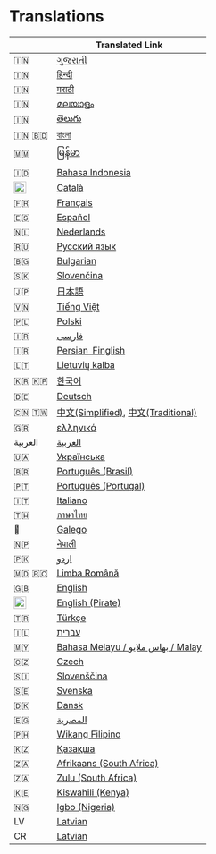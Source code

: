 # Translations

|  | Translated Link |
| --- | --- |
| 🇮🇳 | [ગુજરાતી](README.guj.md) |
| 🇮🇳 | [हिन्दी](README.hi.md) |
| 🇮🇳 | [मराठी](README.mr.md) |
| 🇮🇳 | [മലയാളം](README.ml.md) |
| 🇮🇳 | [తెలుగు](README.te.md) |
| 🇮🇳 🇧🇩 | [বাংলা](README.bn.md) |
| 🇲🇲 | [မြန်မာ](README.mm_unicode.md) |
| 🇮🇩 | [Bahasa Indonesia](README.id.md) |
| <img src="../assets/catalan1.png" width="22"> | [Català](README.ca.md) |
| 🇫🇷 | [Français](README.fr.md) |
| 🇪🇸 | [Español](README.es.md) |
| 🇳🇱 | [Nederlands](README.nl.md) |
| 🇷🇺 | [Русский язык](README.ru.md) |
| 🇧🇬 | [Bulgarian](translations/README.bg.md) |
| :slovakia: | [Slovenčina](README.slk.md) |
| 🇯🇵 | [日本語](README.ja.md) |
| 🇻🇳 | [Tiếng Việt](README.vn.md) |
| 🇵🇱 | [Polski](README.pl.md) |
| 🇮🇷 | [فارسی](README.fa.md) |
| 🇮🇷 | [Persian_Finglish](README.fa.en.md) |
| 🇱🇹 | [Lietuvių kalba](README.lt.md) |
| 🇰🇷 🇰🇵 | [한국어](README.ko.md) |
| 🇩🇪  | [Deutsch](README.de.md) |
| 🇨🇳 🇹🇼 | [中文(Simplified)](README.chs.md), [中文(Traditional)](README.cht.md) |
| 🇬🇷 | [ελληνικά](README.gr.md) |
| العربية | [العربية](README.ar.md) |
| 🇺🇦 | [Українська](README.ua.md) |
| 🇧🇷 | [Português (Brasil)](README.pt_br.md) |
| 🇵🇹 | [Português (Portugal)](README.pt-pt.md) |
| 🇮🇹 | [Italiano](README.it.md)
| 🇹🇭 | [ภาษาไทย](README.th.md) |
| 🏴󠁥󠁳󠁧󠁡󠁿 | [Galego](README.gl.md) |
| 🇳🇵 | [नेपाली](README.np.md) |
| 🇵🇰 | [اردو](README.ur.md) |
| 🇲🇩 🇷🇴 | [Limba Română](README.ro.md) |
| :uk: | [English](../README.md) |
| <img src="../assets/pirate.png" width="22"> | [English (Pirate)](README.en-pirate.md) |
| 🇹🇷 | [Türkçe](README.tr.md) |
| 🇮🇱 | [עברית](README.hb.md) |
| 🇲🇾 | [Bahasa Melayu / بهاس ملايو‎ / Malay](README.my.md) |
| 🇨🇿 | [Czech](README.cs.md) |
| :slovenia: | [Slovenščina](README.sl.md) |
| 🇸🇪 | [Svenska](README.se.md) |
| 🇩🇰 | [Dansk](README.da.md) |
| 🇪🇬 | [المصرية](README.eg.md) |
| 🇵🇭 | [Wikang Filipino](README.tl.md) |
| 🇰🇿 | [Қазақша](README.kz.md) |
| 🇿🇦 | [Afrikaans (South Africa)](README.afk.md) |
| 🇿🇦 | [Zulu (South Africa)](README.zul.md) |
| 🇰🇪 | [Kiswahili (Kenya)](README.kws.md) |
| 🇳🇬 | [Igbo (Nigeria)](README.igb.md) |
| LV | [Latvian](README.lv.md) |
| CR | [Latvian](README.sr.md) |
